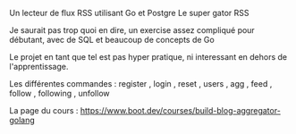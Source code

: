 Un lecteur de flux RSS utilisant Go et Postgre
Le super gator RSS

Je saurait pas trop quoi en dire, un exercise assez compliqué pour débutant, avec de SQL et beaucoup de concepts de Go

Le projet en tant que tel est pas hyper pratique, ni interessant en dehors de l'apprentissage.

Les différentes commandes : register , login , reset , users , agg , feed , follow , following , unfollow

La page du cours : https://www.boot.dev/courses/build-blog-aggregator-golang
